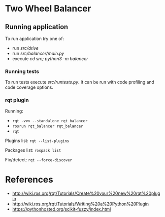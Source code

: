 # Two Wheel Balancer

## Running application

To run application try one of:
- run *src/drive*
- run *src/balancer/main.py* 
- execute *cd src; python3 -m balancer*


### Running tests

To run tests execute *src/runtests.py*. It can be run with code profiling 
and code coverage options.


### rqt plugin

Running:
- ```rqt -vvv --standalone rqt_balancer```
- ```rosrun rqt_balancer rqt_balancer```
- ```rqt```

Plugins list:
```rqt --list-plugins```

Packages list:
```rospack list```

Fix/detect:
```rqt --force-discover```


# References

- http://wiki.ros.org/rqt/Tutorials/Create%20your%20new%20rqt%20plugin
- http://wiki.ros.org/rqt/Tutorials/Writing%20a%20Python%20Plugin
- https://pythonhosted.org/scikit-fuzzy/index.html

